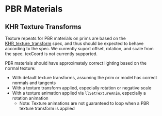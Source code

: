 # PBR Materials

## KHR Texture Transforms

Texture repeats for PBR materials on prims are based on the [KHR\_texture\_transform](https://github.com/KhronosGroup/glTF/tree/main/extensions/2.0/Khronos/KHR_texture_transform) spec, and thus should be expected to behave according to the spec. We currently suport offset, rotation, and scale from the spec. texCoord is not currently supported.

PBR materials should have approximately correct lighting based on the normal texture:

- With default texture transforms, assuming the prim or model has correct normals and tangents
- With a texture transform applied, especially rotation or negative scale
- With a texture animation applied via `llSetTextureAnim`, especially a rotation animation
    - Note: Texture animations are not guaranteed to loop when a PBR texture transform is applied

